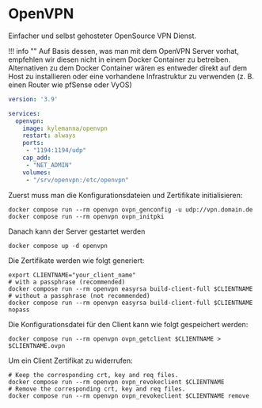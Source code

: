 # OpenVPN

Einfacher und selbst gehosteter OpenSource VPN Dienst.

!!! info ""
	Auf Basis dessen, was man mit dem OpenVPN Server vorhat, empfehlen wir diesen nicht in einem Docker Container zu
	betreiben.
	Alternativen zu dem Docker Container wären es entweder direkt auf dem Host zu installieren oder eine vorhandene
	Infrastruktur zu verwenden (z. B. einen Router wie pfSense oder VyOS)

```yaml
version: '3.9'

services:
  openvpn:
    image: kylemanna/openvpn
    restart: always
    ports:
     - "1194:1194/udp"
    cap_add:
     - "NET_ADMIN"   
    volumes:
     - "/srv/openvpn:/etc/openvpn"
```

Zuerst muss man die Konfigurationsdateien und Zertifikate initialisieren:
```shell
docker compose run --rm openvpn ovpn_genconfig -u udp://vpn.domain.de
docker compose run --rm openvpn ovpn_initpki
```

Danach kann der Server gestartet werden
```shell
docker compose up -d openvpn
```

Die Zertifikate werden wie folgt generiert:
```shell
export CLIENTNAME="your_client_name"
# with a passphrase (recommended)
docker compose run --rm openvpn easyrsa build-client-full $CLIENTNAME
# without a passphrase (not recommended)
docker compose run --rm openvpn easyrsa build-client-full $CLIENTNAME nopass
```

Die Konfigurationsdatei für den Client kann wie folgt gespeichert werden:
```shell
docker compose run --rm openvpn ovpn_getclient $CLIENTNAME > $CLIENTNAME.ovpn
```

Um ein Client Zertifikat zu widerrufen:
```shell
# Keep the corresponding crt, key and req files.
docker compose run --rm openvpn ovpn_revokeclient $CLIENTNAME
# Remove the corresponding crt, key and req files.
docker compose run --rm openvpn ovpn_revokeclient $CLIENTNAME remove
```